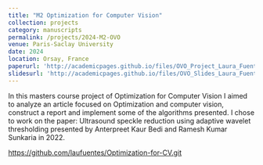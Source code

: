 ```yaml
---
title: "M2 Optimization for Computer Vision"
collection: projects
category: manuscripts
permalink: /projects/2024-M2-OVO
venue: Paris-Saclay University 
date: 2024
location: Orsay, France 
paperurl: 'http://academicpages.github.io/files/OVO_Project_Laura_Fuentes.pdf'
slidesurl: 'http://academicpages.github.io/files/OVO_Slides_Laura_Fuentes.pdf'
---
```


In this masters course project of Optimization for Computer Vision I aimed to analyze an article focused on Optimization and computer vision, construct a report and implement some of the algorithms presented. I chose to work on the paper: Ultrasound speckle reduction using adaptive wavelet thresholding presented by Anterpreet Kaur Bedi and Ramesh Kumar Sunkaria in 2022.

https://github.com/laufuentes/Optimization-for-CV.git